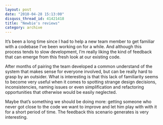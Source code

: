 ```yaml
---
layout: post
date: "2010-04-28 15:13:00"
disquss_thread_id: 41421418
title: "Newbie's reviews"
category: archive
---
```

It’s been a long time since I had to help a new team member to get familiar with a codebase I’ve been working on for a while. And although this process tends to slow development, I’m really liking the kind of feedback that can emerge from this fresh look at our existing code.

After months of pairing the team developed a common understand of the system that makes sense for everyone involved, but can be really hard to grasp by an outsider. What is interesting is that this lack of familiarity seems to become very useful when it comes to spotting strange design decisions, inconsistencies, naming issues or even simplification and refactoring opportunities that otherwise would be easily neglected.

Maybe that’s something we should be doing more: getting someone who never got close to the code we want to improve and let him play with with it for a short period of time. The feedback this scenario generates is very interesting.
